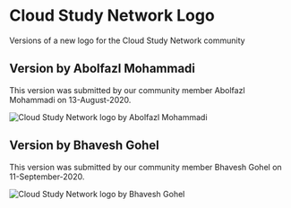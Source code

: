 # Cloud Study Network Logo
Versions of a new logo for the Cloud Study Network community

## Version by Abolfazl Mohammadi

This version was submitted by our community member Abolfazl Mohammadi on 13-August-2020.

![Cloud Study Network logo by Abolfazl Mohammadi](https://github.com/cloudcommunity/Cloud-Study-Network-Logo/blob/master/Logo-by-Abolfazl-Mohammadi.JPG?raw=true)

## Version by Bhavesh Gohel

This version was submitted by our community member Bhavesh Gohel on 11-September-2020.

![Cloud Study Network logo by Bhavesh Gohel](https://github.com/cloudcommunity/Cloud-Study-Network-Logo/blob/master/Logo-by-Bhavesh-Gohel.png?raw=true)
